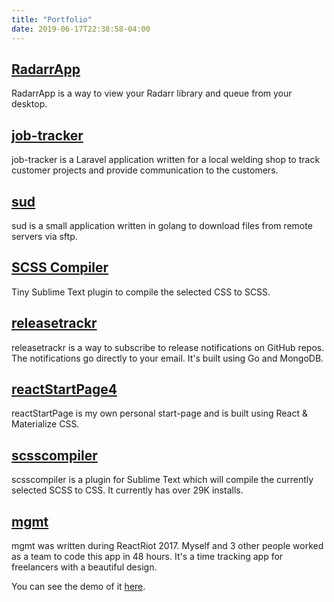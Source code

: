 ```yaml
---
title: "Portfolio"
date: 2019-06-17T22:38:58-04:00
---
```


## [RadarrApp](https://github.com/mattarnster/radarrapp)

RadarrApp is a way to view your Radarr library and queue from your desktop.

## [job-tracker](https://github.com/mattarnster/job-tracker)

job-tracker is a Laravel application written for a local welding shop to track customer projects and provide communication to the customers.

## [sud](https://github.com/mattarnster/sud)

sud is a small application written in golang to download files from remote servers via sftp.

## [SCSS Compiler](https://packagecontrol.io/packages/SCSS%20Compiler)

Tiny Sublime Text plugin to compile the selected CSS to SCSS.

## [releasetrackr](https://github.com/mattarnster/releasetrackr)

releasetrackr is a way to subscribe to release notifications on GitHub repos. The notifications go directly
to your email. It's built using Go and MongoDB.

## [reactStartPage4](https://github.com/mattarnster/reactStartPage3)

reactStartPage is my own personal start-page and is built using React & Materialize CSS.

## [scsscompiler](https://github.com/mattarnster/scsscompiler)

scsscompiler is a plugin for Sublime Text which will compile the currently selected SCSS to CSS. It currently has over 29K installs.

## [mgmt](https://github.com/mattarnster/mgmt)

mgmt was written during ReactRiot 2017. Myself and 3 other people worked as a team to code this app in 48 hours. It's a time tracking app for freelancers with a beautiful design.

You can see the demo of it [here](https://mgmt.moonunit.space).
